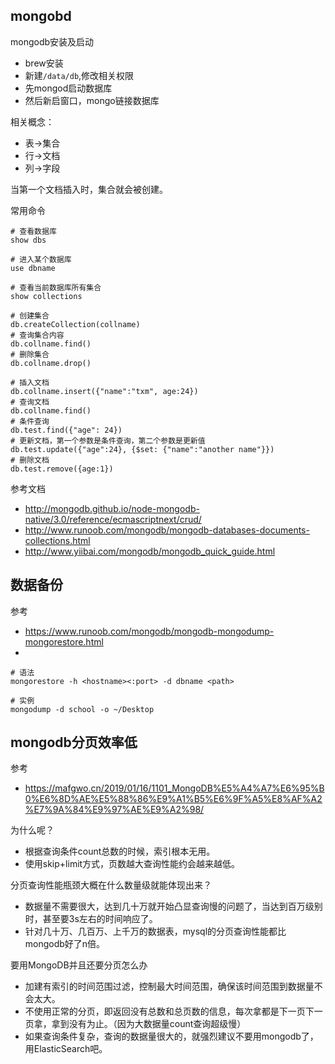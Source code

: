 

## mongobd
mongodb安装及启动
* brew安装
* 新建`/data/db`,修改相关权限
* 先mongod启动数据库
* 然后新启窗口，mongo链接数据库

相关概念：
* 表->集合
* 行->文档
* 列->字段

当第一个文档插入时，集合就会被创建。

常用命令
```
# 查看数据库
show dbs

# 进入某个数据库
use dbname

# 查看当前数据库所有集合
show collections

# 创建集合
db.createCollection(collname)
# 查询集合内容
db.collname.find()
# 删除集合
db.collname.drop()

# 插入文档
db.collname.insert({"name":"txm", age:24})
# 查询文档
db.collname.find()
# 条件查询
db.test.find({"age": 24})
# 更新文档，第一个参数是条件查询，第二个参数是更新值
db.test.update({"age":24}, {$set: {"name":"another name"}})
# 删除文档
db.test.remove({age:1})
```


参考文档
* http://mongodb.github.io/node-mongodb-native/3.0/reference/ecmascriptnext/crud/
* http://www.runoob.com/mongodb/mongodb-databases-documents-collections.html
* http://www.yiibai.com/mongodb/mongodb_quick_guide.html


## 数据备份

参考
* https://www.runoob.com/mongodb/mongodb-mongodump-mongorestore.html
* 

```
# 语法
mongorestore -h <hostname><:port> -d dbname <path>

# 实例
mongodump -d school -o ~/Desktop 
```

## mongodb分页效率低

参考
* https://mafgwo.cn/2019/01/16/1101_MongoDB%E5%A4%A7%E6%95%B0%E6%8D%AE%E5%88%86%E9%A1%B5%E6%9F%A5%E8%AF%A2%E7%9A%84%E9%97%AE%E9%A2%98/

为什么呢？

* 根据查询条件count总数的时候，索引根本无用。
* 使用skip+limit方式，页数越大查询性能约会越来越低。

分页查询性能瓶颈大概在什么数量级就能体现出来？
* 数据量不需要很大，达到几十万就开始凸显查询慢的问题了，当达到百万级别时，甚至要3s左右的时间响应了。
* 针对几十万、几百万、上千万的数据表，mysql的分页查询性能都比mongodb好了n倍。

要用MongoDB并且还要分页怎么办
* 加建有索引的时间范围过滤，控制最大时间范围，确保该时间范围到数据量不会太大。
* 不使用正常的分页，即返回没有总数和总页数的信息，每次拿都是下一页下一页拿，拿到没有为止。（因为大数据量count查询超级慢）
* 如果查询条件复杂，查询的数据量很大的，就强烈建议不要用mongodb了，用ElasticSearch吧。

